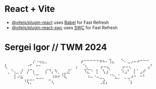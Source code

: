 # React + Vite
- [@vitejs/plugin-react](https://github.com/vitejs/vite-plugin-react/blob/main/packages/plugin-react/README.md) uses [Babel](https://babeljs.io/) for Fast Refresh
- [@vitejs/plugin-react-swc](https://github.com/vitejs/vite-plugin-react-swc) uses [SWC](https://swc.rs/) for Fast Refresh

# Sergei Igor // TWM 2024 #

⠀⠀⠀⠀⠀⠀⠀⠀⠀⡔⠠⢤⣄⡀⠀⠀⠀⠀⠀⠀⠀⠀⠀⠀
⡴⠒⠒⠒⠒⠒⠶⠦⠄⢹⣄⠀⠀⠑⠄⣀⡠⠤⠴⠒⠒⠒⠀⠀
⢇⠀⠀⠀⠀⠀⠀⠐⠋⠀⠒⠂⠀⠀⠀⠀⠀⠀⠀⠀⠀⠀ ⢠⠀
⠈⢆⠀⠀⠀⠀⡤⠤⣄⠀⠀⠀⠀⡤⠤⢄⠀⠀⠀⠀⠀⣠⠃⠀
⠀⡀⠑⢄⡀⡜⠀⡜⠉⡆⠀⠀⠀⡎⠙⡄⠳⡀⢀⣀⣜⠁⠀⠀
⠀⠹⣍⠑⠀⡇⠀⢣⣰⠁⠀⠀⠀⠱⣠⠃⠀⡇⠁⣠⠞⠀⠀⠀
⠀⠀⠀⡇⠔⣦⠀⠀⠀⠈⣉⣀⡀⠀⠀⠰⠶⠖⠘⢧⠀⠀⠀⠀
⠀⠀⠰⠤⠐⠤⣀⡀⠀⠈⠑⣄⡁⠀⡀⣀⠴⠒⠀⠒⠃⠀⠀⠀
⠀⠀⠀⠀⠀⠀⠘⢯⡉⠁⠀⠀⠀⠀⠉⢆⠀⠀⠀⠀⠀⠀⠀⠀
⠀⠀⠀⠀⠀⠀⢀⣞⡄⠀⠀⠀⠀⠀⠀⠈⡆⠀⠀⠀⠀⠀⠀⠀
